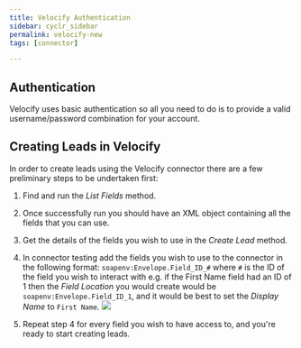 ```yaml
---
title: Velocify Authentication
sidebar: cyclr_sidebar
permalink: velocify-new
tags: [connector]

---
```


## Authentication ##

Velocify uses basic authentication so all you need to do is to provide a valid username/password combination for your account.

## Creating Leads in Velocify

In order to create leads using the Velocify connector there are a few preliminary steps to be undertaken first:

1. Find and run the *List Fields* method.

2. Once successfully run you should have an XML object containing all the fields that you can use.

3. Get the details of the fields you wish to use in the *Create Lead* method.

4. In connector testing add the fields you wish to use to the connector in the following format: `soapenv:Envelope.Field_ID_#` where `#` is the ID of the field you wish to interact with e.g. if the First Name field had an ID of 1 then the *Field Location* you would create would be `soapenv:Envelope.Field_ID_1`, and it would be best to set the *Display Name* to `First Name`.
![](./images/velocify_custom_field.png)

5. Repeat step 4 for every field you wish to have access to, and you're ready to start creating leads.
